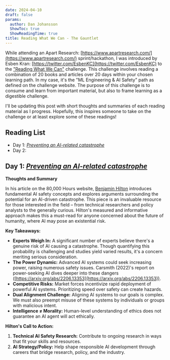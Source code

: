 ```yaml
---
date: 2024-04-10
draft: false
params:
  author: Dan Johansson
  ShowToc: true
  ShowReadingTime: true
title: Reading What We Can - The Gauntlet
---
```


While attending an Apart Research: [https://www.apartresearch.com/](https://www.apartresearch.com/) sprint/hackathon, I was introduced by Esben Kran: [https://twitter.com/EsbenKC](https://twitter.com/EsbenKC) to the ["Reading What We Can"](https://readingwhatwecan.com/) challenge. This challenge involves reading a combination of 20 books and articles over 20 days within your chosen learning path. In my case, it's the "ML Engineering & AI Safety" path as defined on the challenge website. The purpose of this challenge is to consume and learn from important material, but also to frame learning as a digestible challenge.

I'll be updating this post with short thoughts and summaries of each reading material as I progress. Hopefully, this inspires someone to take on the challenge or at least explore some of these readings!

## Reading List

* Day 1: [*Preventing an AI-related catastrophe*](https://80000hours.org/problem-profiles/artificial-intelligence/)
* Day 2: 

## Day 1: [*Preventing an AI-related catastrophe*](https://80000hours.org/problem-profiles/artificial-intelligence/)

**Thoughts and Summary**

In his article on the 80,000 Hours website, [Benjamin Hilton](https://80000hours.org/author/benjamin-hilton/) introduces fundamental AI safety concepts and explores arguments surrounding the potential for an AI-driven catastrophe. This piece is an invaluable resource for those interested in the field – from technical researchers and policy analysts to the generally curious. Hilton's measured and informative approach makes this a must-read for anyone concerned about the future of humanity, where AI may pose an existential risk.

**Key Takeaways:**

* **Experts Weigh In:** A significant number of experts believe there's a genuine risk of AI causing a catastrophe. Though quantifying this probability is challenging and studies yield varied results, it's a concern meriting serious consideration.
* **The Power Dynamic:** Advanced AI systems could seek increasing power, raising numerous safety issues. Carsmith (2022)'s report on power-seeking AI dives deeper into these dangers ([https://arxiv.org/abs/2206.13353](https://arxiv.org/abs/2206.13353)).
* **Competitive Risks:** Market forces incentivize rapid deployment of powerful AI systems. Prioritizing speed over safety can create hazards.
* **Dual Alignment Challenge:**  Aligning AI systems to our goals is complex. We must also preempt misuse of these systems by individuals or groups with malicious intent.
* **Intelligence ≠ Morality:**  Human-level understanding of ethics does not guarantee an AI agent will act ethically. 

**Hilton's Call to Action:**

1. **Technical AI Safety Research:**  Contribute to ongoing research in ways that fit your skills and resources.
2. **AI Strategy/Policy:**  Help shape responsible AI development through careers that bridge research, policy, and the industry. 


